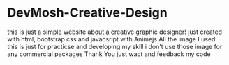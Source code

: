 # DevMosh-Creative-Design
this is just a simple website about a creative graphic designer! just created with html, bootstrap css and javacsript with Animejs 
All the image I used this is just for practicse and developing my skill
i don't use those image for any commercial packages 
Thank You 
just wact and feedback my code
